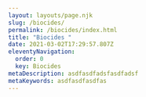 ```yaml
---
layout: layouts/page.njk
slug: /biocides/
permalink: /biocides/index.html
title: "Biocides "
date: 2021-03-02T17:29:57.807Z
eleventyNavigation:
  order: 0
  key: Biocides
metaDescription: asdfasdfadsfasdfadsf
metaKeywords: asdfasdfasdfas
---
```

